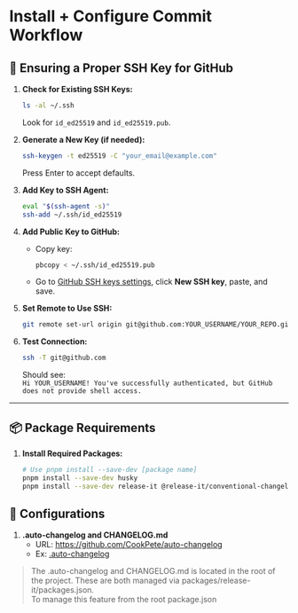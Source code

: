 # Install + Configure Commit Workflow

## 🔑 Ensuring a Proper SSH Key for GitHub

1. **Check for Existing SSH Keys:**

   ```sh
   ls -al ~/.ssh
   ```

   Look for `id_ed25519` and `id_ed25519.pub`.

2. **Generate a New Key (if needed):**

   ```sh
   ssh-keygen -t ed25519 -C "your_email@example.com"
   ```

   Press Enter to accept defaults.

3. **Add Key to SSH Agent:**

   ```sh
   eval "$(ssh-agent -s)"
   ssh-add ~/.ssh/id_ed25519
   ```

4. **Add Public Key to GitHub:**

    - Copy key:
      ```sh
      pbcopy < ~/.ssh/id_ed25519.pub
      ```
    - Go to [GitHub SSH keys settings](https://github.com/settings/keys), click **New SSH key**, paste, and save.

5. **Set Remote to Use SSH:**

   ```sh
   git remote set-url origin git@github.com:YOUR_USERNAME/YOUR_REPO.git
   ```

6. **Test Connection:**
   ```sh
   ssh -T git@github.com
   ```
   Should see:  
   `Hi YOUR_USERNAME! You've successfully authenticated, but GitHub does not provide shell access.`

---

## 📦 Package Requirements

1. **Install Required Packages:**

   ```sh
   # Use pnpm install --save-dev [package name]
   pnpm install --save-dev husky
   pnpm install --save-dev release-it @release-it/conventional-changelog
   ```

## 📝 Configurations

1. **.auto-changelog and CHANGELOG.md**
    - URL: https://github.com/CookPete/auto-changelog
    - Ex: [.auto-changelog](../../_docs/.auto-changelog-example) 
   
> The .auto-changelog and CHANGELOG.md is located in the root of the project.  These are both managed via packages/release-it/packages.json.  
> To manage this feature from the root package.json